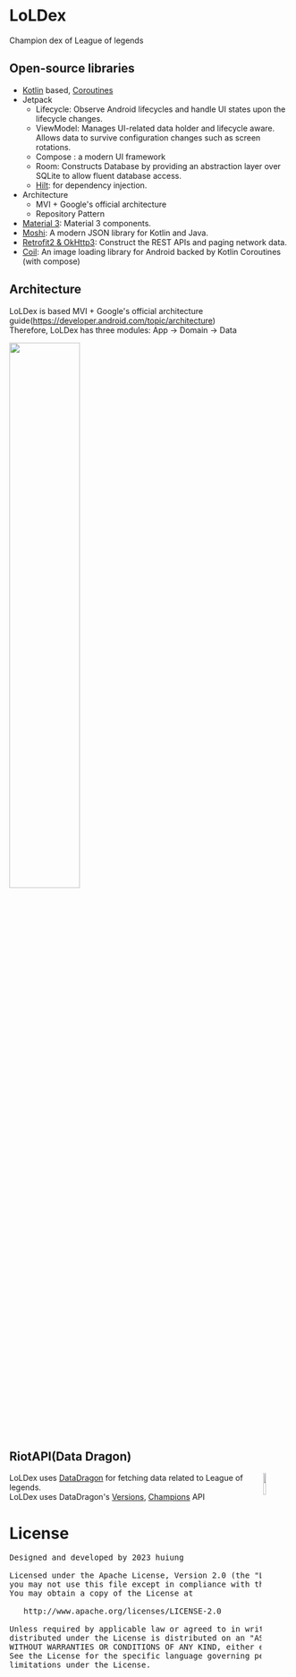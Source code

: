 # LoLDex
Champion dex of League of legends 

## Open-source libraries
- [Kotlin](https://kotlinlang.org/) based, [Coroutines](https://github.com/Kotlin/kotlinx.coroutines)
- Jetpack
  - Lifecycle: Observe Android lifecycles and handle UI states upon the lifecycle changes.
  - ViewModel: Manages UI-related data holder and lifecycle aware. Allows data to survive configuration changes such as screen rotations.
  - Compose : a modern UI framework 
  - Room: Constructs Database by providing an abstraction layer over SQLite to allow fluent database access.
  - [Hilt](https://dagger.dev/hilt/): for dependency injection.
- Architecture
  - MVI + Google's official architecture
  - Repository Pattern
- [Material 3](https://m3.material.io/components): Material 3 components.
- [Moshi](https://github.com/square/moshi/): A modern JSON library for Kotlin and Java.
- [Retrofit2 & OkHttp3](https://github.com/square/retrofit): Construct the REST APIs and paging network data.
- [Coil](https://github.com/coil-kt/coil): An image loading library for Android backed by Kotlin Coroutines (with compose)

## Architecture
LoLDex is based MVI + Google's official architecture guide(https://developer.android.com/topic/architecture) <br>
Therefore, LoLDex has three modules: App -> Domain -> Data

<img src="https://developer.android.com/static/topic/libraries/architecture/images/mad-arch-overview.png" width="50%"/>

## RiotAPI(Data Dragon)
<img src="https://static-00.iconduck.com/assets.00/riotgames-icon-249x256-3lpy0d01.png" align="right" width="10%"/>

LoLDex uses [DataDragon](https://developer.riotgames.com/docs/lol#data-dragon) for fetching data related to League of legends. <br>
LoLDex uses DataDragon's [Versions](https://developer.riotgames.com/docs/lol#data-dragon_versions), [Champions](https://developer.riotgames.com/docs/lol#data-dragon_champions) API


# License

<pre>
Designed and developed by 2023 huiung

Licensed under the Apache License, Version 2.0 (the "License");
you may not use this file except in compliance with the License.
You may obtain a copy of the License at

   http://www.apache.org/licenses/LICENSE-2.0

Unless required by applicable law or agreed to in writing, software
distributed under the License is distributed on an "AS IS" BASIS,
WITHOUT WARRANTIES OR CONDITIONS OF ANY KIND, either express or implied.
See the License for the specific language governing permissions and
limitations under the License.
</pre>
